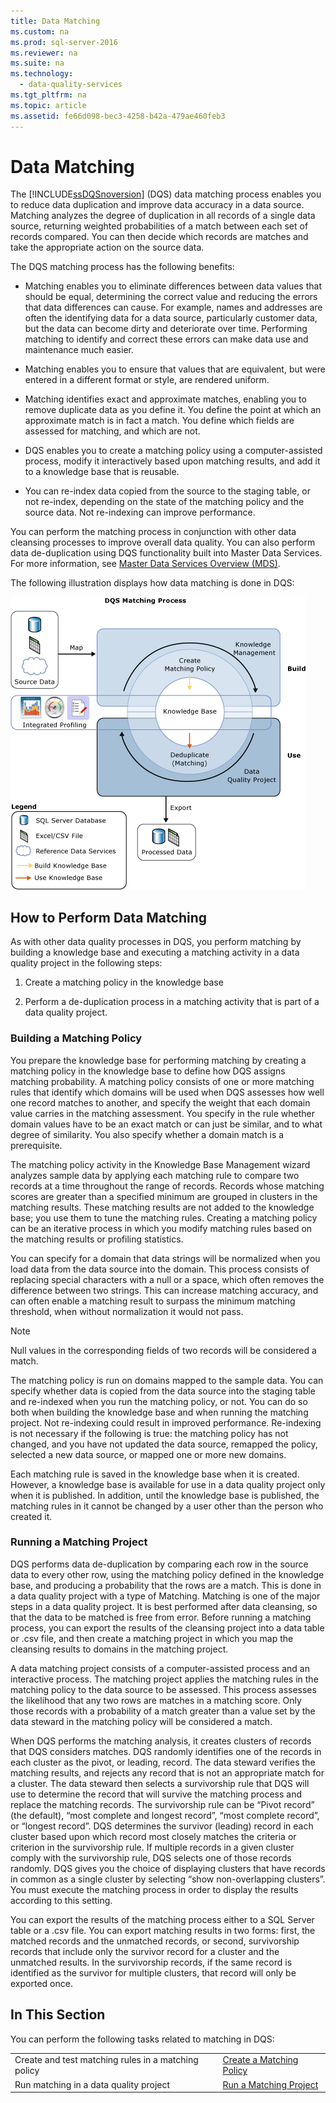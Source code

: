 ```yaml
---
title: Data Matching
ms.custom: na
ms.prod: sql-server-2016
ms.reviewer: na
ms.suite: na
ms.technology: 
  - data-quality-services
ms.tgt_pltfrm: na
ms.topic: article
ms.assetid: fe66d098-bec3-4258-b42a-479ae460feb3
---
```

# Data Matching
  The [!INCLUDE[ssDQSnoversion](../../Token\Other/ssDQSnoversion_md.md)] \(DQS\) data matching process enables you to reduce data duplication and improve data accuracy in a data source. Matching analyzes the degree of duplication in all records of a single data source, returning weighted probabilities of a match between each set of records compared. You can then decide which records are matches and take the appropriate action on the source data.  
  
 The DQS matching process has the following benefits:  
  
-   Matching enables you to eliminate differences between data values that should be equal, determining the correct value and reducing the errors that data differences can cause. For example, names and addresses are often the identifying data for a data source, particularly customer data, but the data can become dirty and deteriorate over time. Performing matching to identify and correct these errors can make data use and maintenance much easier.  
  
-   Matching enables you to ensure that values that are equivalent, but were entered in a different format or style, are rendered uniform.  
  
-   Matching identifies exact and approximate matches, enabling you to remove duplicate data as you define it. You define the point at which an approximate match is in fact a match. You define which fields are assessed for matching, and which are not.  
  
-   DQS enables you to create a matching policy using a computer\-assisted process, modify it interactively based upon matching results, and add it to a knowledge base that is reusable.  
  
-   You can re\-index data copied from the source to the staging table, or not re\-index, depending on the state of the matching policy and the source data. Not re\-indexing can improve performance.  
  
 You can perform the matching process in conjunction with other data cleansing processes to improve overall data quality. You can also perform data de\-duplication using DQS functionality built into Master Data Services. For more information, see [Master Data Services Overview &#40;MDS&#41;](../Topic/Master%20Data%20Services%20Overview%20\(MDS\).md).  
  
 The following illustration displays how data matching is done in DQS:  
  
 ![Matching Process in DQS](../../Images\Image\ImageNotContaina/DQS_MatchingProcess.gif "DQS_MatchingProcess")  
  
##  <a name="How"></a> How to Perform Data Matching  
 As with other data quality processes in DQS, you perform matching by building a knowledge base and executing a matching activity in a data quality project in the following steps:  
  
1.  Create a matching policy in the knowledge base  
  
2.  Perform a de\-duplication process in a matching activity that is part of a data quality project.  
  
###  <a name="Policy"></a> Building a Matching Policy  
 You prepare the knowledge base for performing matching by creating a matching policy in the knowledge base to define how DQS assigns matching probability. A matching policy consists of one or more matching rules that identify which domains will be used when DQS assesses how well one record matches to another, and specify the weight that each domain value carries in the matching assessment. You specify in the rule whether domain values have to be an exact match or can just be similar, and to what degree of similarity. You also specify whether a domain match is a prerequisite.  
  
 The matching policy activity in the Knowledge Base Management wizard analyzes sample data by applying each matching rule to compare two records at a time throughout the range of records. Records whose matching scores are greater than a specified minimum are grouped in clusters in the matching results. These matching results are not added to the knowledge base; you use them to tune the matching rules. Creating a matching policy can be an iterative process in which you modify matching rules based on the matching results or profiling statistics.  
  
 You can specify for a domain that data strings will be normalized when you load data from the data source into the domain. This process consists of replacing special characters with a null or a space, which often removes the difference between two strings. This can increase matching accuracy, and can often enable a matching result to surpass the minimum matching threshold, when without normalization it would not pass.  
  
> [!NOTE]  
>  Null values in the corresponding fields of two records will be considered a match.  
  
 The matching policy is run on domains mapped to the sample data. You can specify whether data is copied from the data source into the staging table and re\-indexed when you run the matching policy, or not. You can do so both when building the knowledge base and when running the matching project. Not re\-indexing could result in improved performance. Re\-indexing is not necessary if the following is true: the matching policy has not changed, and you have not updated the data source, remapped the policy, selected a new data source, or mapped one or more new domains.  
  
 Each matching rule is saved in the knowledge base when it is created. However, a knowledge base is available for use in a data quality project only when it is published. In addition, until the knowledge base is published, the matching rules in it cannot be changed by a user other than the person who created it.  
  
###  <a name="Project"></a> Running a Matching Project  
 DQS performs data de\-duplication by comparing each row in the source data to every other row, using the matching policy defined in the knowledge base, and producing a probability that the rows are a match. This is done in a data quality project with a type of Matching. Matching is one of the major steps in a data quality project. It is best performed after data cleansing, so that the data to be matched is free from error. Before running a matching process, you can export the results of the cleansing project into a data table or .csv file, and then create a matching project in which you map the cleansing results to domains in the matching project.  
  
 A data matching project consists of a computer\-assisted process and an interactive process. The matching project applies the matching rules in the matching policy to the data source to be assessed. This process assesses the likelihood that any two rows are matches in a matching score. Only those records with a probability of a match greater than a value set by the data steward in the matching policy will be considered a match.  
  
 When DQS performs the matching analysis, it creates clusters of records that DQS considers matches. DQS randomly identifies one of the records in each cluster as the pivot, or leading, record. The data steward verifies the matching results, and rejects any record that is not an appropriate match for a cluster. The data steward then selects a survivorship rule that DQS will use to determine the record that will survive the matching process and replace the matching records. The survivorship rule can be “Pivot record” \(the default\), “most complete and longest record”, “most complete record”, or “longest record”. DQS determines the survivor \(leading\) record in each cluster based upon which record most closely matches the criteria or criterion in the survivorship rule. If multiple records in a given cluster comply with the survivorship rule, DQS selects one of those records randomly. DQS gives you the choice of displaying clusters that have records in common as a single cluster by selecting “show non\-overlapping clusters”. You must execute the matching process in order to display the results according to this setting.  
  
 You can export the results of the matching process either to a SQL Server table or a .csv file. You can export matching results in two forms: first, the matched records and the unmatched records, or second, survivorship records that include only the survivor record for a cluster and the unmatched results. In the survivorship records, if the same record is identified as the survivor for multiple clusters, that record will only be exported once.  
  
## In This Section  
 You can perform the following tasks related to matching in DQS:  
  
|||  
|-|-|  
|Create and test matching rules in a matching policy|[Create a Matching Policy](../../Topics\TopicNameContainA/Create-a-Matching-Policy.md)|  
|Run matching in a data quality project|[Run a Matching Project](../../Topics\TopicNameContainA/Run-a-Matching-Project.md)|  
  
  